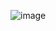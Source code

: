 ![image](https://user-images.githubusercontent.com/50660268/206854242-2b2afe12-d0ed-4cc7-8639-264b6176352c.png)
